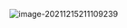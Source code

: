 ![image-20211215211109239](https://yusheng-picgo.oss-cn-beijing.aliyuncs.com/picgo/image-20211215211109239.png)